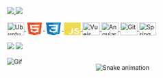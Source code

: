 

 <div>
  <a href="https://github.com/brigidamirella">
  <img height="180em" src="https://github-readme-stats.vercel.app/api?username=Brigidamirella&show_icons=true&theme=dracula&include_all_commits=true&count_private=true"/>
  <img height="180em" src="https://github-readme-stats.vercel.app/api/top-langs/?username=brigidamirella&layout=compact&langs_count=16&theme=dracula"/>
</div>
<div style="display: inline_block"><br>
 <img align="center"  title="Ubuntu" height="30" width="40"  src="https://cdn.jsdelivr.net/gh/devicons/devicon/icons/ubuntu/ubuntu-plain-wordmark.svg">
  <img align="center"  title="HTML" height="30" width="40" src="https://raw.githubusercontent.com/devicons/devicon/master/icons/html5/html5-original.svg">
  <img align="center" title="CSS" height="30" width="40" src="https://raw.githubusercontent.com/devicons/devicon/master/icons/css3/css3-original.svg">
  <img align="center" title="Js" height="30" width="40" src="https://raw.githubusercontent.com/devicons/devicon/master/icons/javascript/javascript-plain.svg">
 <img align="center"  title="Vuejs" height="30" width="40" src="https://cdn.jsdelivr.net/gh/devicons/devicon/icons/vuejs/vuejs-original.svg" />
 <img align="center"  title="Angular" height="30" width="40"  src="https://cdn.jsdelivr.net/gh/devicons/devicon/icons/angularjs/angularjs-original.svg"  />
 <img align="center"  title="Git" height="30" width="40"  src="https://cdn.jsdelivr.net/gh/devicons/devicon/icons/git/git-original.svg"  />
<img align="center"  title="Spring" height="30" width="40"  src="https://cdn.jsdelivr.net/gh/devicons/devicon/icons/spring/spring-original.svg" />
</div>
 <br>
<div> 
  <a href="https://instagram.com/brigidamirella" target="_blank"><img src="https://img.shields.io/badge/-Instagram-%23E4405F?style=for-the-badge&logo=instagram&logoColor=white" target="_blank"></a>
  <a href="https://www.linkedin.com/in/brigidamirella/" target="_blank"><img src="https://img.shields.io/badge/-LinkedIn-%230077B5?style=for-the-badge&logo=linkedin&logoColor=white" target="_blank"></a> 
  </div>
  <br>
  <div>
    <img align="left" alt="Gif" src="https://media.giphy.com/media/ErZ8hv5eO92JW/giphy.gif" height="100"  >
  </div>
 
<div align="center">
  
  ![Snake animation](https://github.com/brigidamirella/brigidamirella/blob/output/github-contribution-grid-snake.svg)
  
</div>
